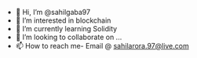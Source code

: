 - 👋 Hi, I’m @sahilgaba97
- 👀 I’m interested in blockchain
- 🌱 I’m currently learning Solidity
- 💞️ I’m looking to collaborate on ...
- 📫 How to reach me- Email @ sahilarora.97@live.com

<!---
sahilgaba97/sahilgaba97 is a ✨ special ✨ repository because its `README.md` (this file) appears on your GitHub profile.
You can click the Preview link to take a look at your changes.
--->
